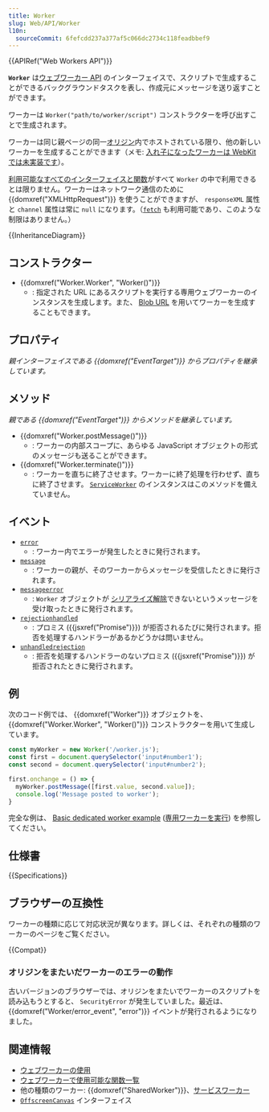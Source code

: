 ```yaml
---
title: Worker
slug: Web/API/Worker
l10n:
  sourceCommit: 6fefcdd237a377af5c066dc2734c118feadbbef9
---
```


{{APIRef("Web Workers API")}}

**`Worker`** は[ウェブワーカー API](/ja/docs/Web/API/Web_Workers_API) のインターフェイスで、スクリプトで生成することができるバックグラウンドタスクを表し、作成元にメッセージを送り返すことができます。

ワーカーは `Worker("path/to/worker/script")` コンストラクターを呼び出すことで生成されます。

ワーカーは同じ親ページの同一[オリジン](/ja/docs/Web/Security/Same-origin_policy)内でホストされている限り、他の新しいワーカーを生成することができます（メモ: [入れ子になったワーカーは WebKit では未実装です](https://bugs.webkit.org/show_bug.cgi?id=22723)）。

[利用可能なすべてのインターフェイスと関数](/ja/docs/Web/API/Web_Workers_API/Functions_and_classes_available_to_workers)がすべて `Worker` の中で利用できるとは限りません。ワーカーはネットワーク通信のために {{domxref("XMLHttpRequest")}} を使うことができますが、 `responseXML` 属性と `channel` 属性は常に `null` になります。（[`fetch`](/ja/docs/Web/API/Fetch_API) も利用可能であり、このような制限はありません。）

{{InheritanceDiagram}}

## コンストラクター

- {{domxref("Worker.Worker", "Worker()")}}
  - : 指定された URL にあるスクリプトを実行する専用ウェブワーカーのインスタンスを生成します。また、 [Blob URL](/ja/docs/Web/API/Blob) を用いてワーカーを生成することもできます。

## プロパティ

_親インターフェイスである {{domxref("EventTarget")}} からプロパティを継承しています。_

## メソッド

_親である {{domxref("EventTarget")}} からメソッドを継承しています。_

- {{domxref("Worker.postMessage()")}}
  - : ワーカーの内部スコープに、あらゆる JavaScript オブジェクトの形式のメッセージも送ることができます。
- {{domxref("Worker.terminate()")}}
  - : ワーカーを直ちに終了させます。ワーカーに終了処理を行わせず、直ちに終了させます。 [`ServiceWorker`](/ja/docs/Web/API/ServiceWorker) のインスタンスはこのメソッドを備えていません。

## イベント

- [`error`](/ja/docs/Web/API/Worker/error_event)
  - : ワーカー内でエラーが発生したときに発行されます。
- [`message`](/ja/docs/Web/API/Worker/message_event)
  - : ワーカーの親が、そのワーカーからメッセージを受信したときに発行されます。
- [`messageerror`](/ja/docs/Web/API/Worker/messageerror_event)
  - : `Worker` オブジェクトが [シリアライズ解除](/ja/docs/Web/API/Web_Workers_API/Structured_clone_algorithm)できないというメッセージを受け取ったときに発行されます。
- [`rejectionhandled`](/ja/docs/Web/API/Window/rejectionhandled_event)
  - : プロミス ({{jsxref("Promise")}}) が拒否されるたびに発行されます。拒否を処理するハンドラーがあるかどうかは問いません。
- [`unhandledrejection`](/ja/docs/Web/API/Window/unhandledrejection_event)
  - : 拒否を処理するハンドラーのないプロミス ({{jsxref("Promise")}}) が拒否されたときに発行されます。

## 例

次のコード例では、 {{domxref("Worker")}} オブジェクトを、 {{domxref("Worker.Worker", "Worker()")}} コンストラクターを用いて生成しています。

```js
const myWorker = new Worker('/worker.js');
const first = document.querySelector('input#number1');
const second = document.querySelector('input#number2');

first.onchange = () => {
  myWorker.postMessage([first.value, second.value]);
  console.log('Message posted to worker');
}
```

完全な例は、 [Basic dedicated worker example](https://github.com/mdn/dom-examples/tree/main/web-workers/simple-web-worker) ([専用ワーカーを実行](https://github.com/mdn/dom-examples/tree/main/web-workers/simple-web-worker/)) を参照してください。

## 仕様書

{{Specifications}}

## ブラウザーの互換性

ワーカーの種類に応じて対応状況が異なります。詳しくは、それぞれの種類のワーカーのページをご覧ください。

{{Compat}}

### オリジンをまたいだワーカーのエラーの動作

古いバージョンのブラウザーでは、オリジンをまたいでワーカーのスクリプトを読み込もうとすると、 `SecurityError` が発生していました。最近は、 {{domxref("Worker/error_event", "error")}} イベントが発行されるようになりました。

## 関連情報

- [ウェブワーカーの使用](/ja/docs/Web/API/Web_Workers_API/Using_web_workers)
- [ウェブワーカーで使用可能な関数一覧](/ja/docs/Web/API/Web_Workers_API/Functions_and_classes_available_to_workers)
- 他の種類のワーカー: {{domxref("SharedWorker")}}、[サービスワーカー](/ja/docs/Web/API/Service_Worker_API)
- [`OffscreenCanvas`](/ja/docs/Web/API/OffscreenCanvas) インターフェイス

